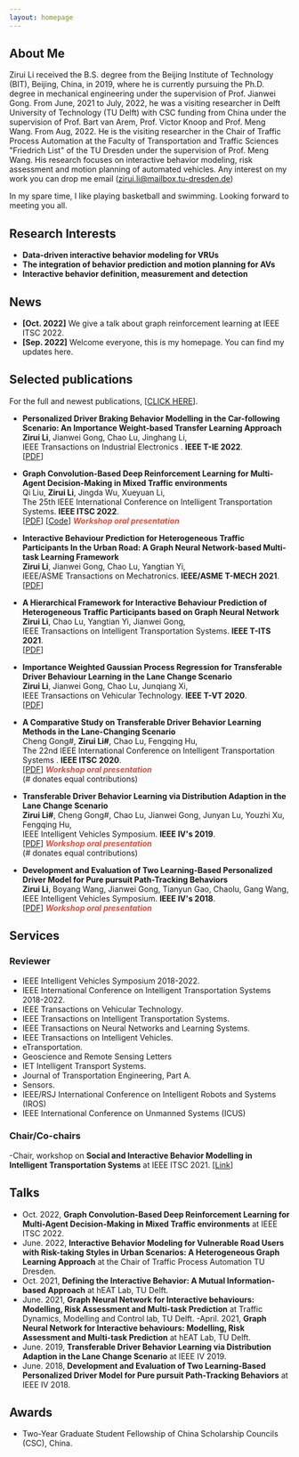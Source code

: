 ```yaml
---
layout: homepage
---
```


## About Me

Zirui Li received the 
B.S. degree from the Beijing Institute of Technology (BIT), Beijing, China, in 2019, 
where he is currently pursuing the Ph.D. degree in mechanical engineering under the supervision of Prof. Jianwei Gong. 
From June, 2021 to July, 2022, 
he was a visiting researcher in Delft University of Technology (TU Delft) with CSC funding from China 
under the supervision of Prof. Bart van Arem, Prof. Victor Knoop and Prof. Meng Wang. 
From Aug, 2022. He is the visiting researcher 
in the Chair of Traffic Process Automation at the Faculty of Transportation and Traffic Sciences "Friedrich List" of the TU Dresden under the supervision of Prof. Meng Wang. His research focuses on interactive behavior modeling, risk assessment and motion planning of automated vehicles. Any interest on my work you can drop me email (zirui.li@mailbox.tu-dresden.de)


In my spare time, I like playing basketball and swimming. Looking forward to meeting you all. 




## Research Interests

- **Data-driven interactive behavior modeling for VRUs** 
- **The integration of behavior prediction and motion planning for AVs**
- **Interactive behavior definition, measurement and  detection**

## News
- **[Oct. 2022]** We give a talk about graph reinforcement learning at IEEE ITSC 2022. 
- **[Sep. 2022]** Welcome everyone, this is my homepage. You can find my updates here.

## Selected publications

For the full and newest publications, [[CLICK HERE](https://scholar.google.com/citations?user=nCHChhsAAAAJ&hl=zh-CN)]. 

- **Personalized Driver Braking Behavior Modelling in the Car-following Scenario: An Importance Weight-based Transfer Learning Approach**
  <br>
  **Zirui Li**, Jianwei Gong, Chao Lu, Jinghang Li,
  <br>
  IEEE Transactions on Industrial Electronics	. **IEEE T-IE 2022**.
  <br>
  [[PDF](https://ieeexplore.ieee.org/stamp/stamp.jsp?arnumber=9700778)] 

- **Graph Convolution-Based Deep Reinforcement Learning for Multi-Agent Decision-Making in Mixed Traffic environments**
  <br>
  Qi Liu, **Zirui Li**,  Jingda Wu, Xueyuan Li,
  <br>
  The 25th IEEE International Conference on Intelligent Transportation Systems. **IEEE ITSC 2022**.
  <br>
  [[PDF](https://arxiv.org/pdf/2201.12776.pdf)] [[Code](https://github.com/Jacklinkk/TorchGRL)] <strong><i style="color:#e74d3c">Workshop oral presentation</i></strong>
  



- **Interactive Behaviour Prediction for Heterogeneous Traffic Participants In the Urban Road: A Graph Neural Network-based Multi-task Learning Framework**
  <br>
  **Zirui Li**, Jianwei Gong, Chao Lu, Yangtian Yi,
  <br>
  IEEE/ASME Transactions on Mechatronics. **IEEE/ASME T-MECH 2021**.
  <br>
  [[PDF](https://ieeexplore.ieee.org/stamp/stamp.jsp?arnumber=9406384)]
  


- **A Hierarchical Framework for Interactive Behaviour Prediction of Heterogeneous Traffic Participants based on Graph Neural Network**
  <br>
  **Zirui Li**, Chao Lu, Yangtian Yi, Jianwei Gong, 
  <br>
  IEEE Transactions on Intelligent Transportation Systems. **IEEE T-ITS 2021**.
  <br>
  [[PDF](https://ieeexplore.ieee.org/stamp/stamp.jsp?arnumber=9468360)]
  


- **Importance Weighted Gaussian Process Regression for Transferable Driver Behaviour Learning in the Lane Change Scenario**
  <br>
  **Zirui Li**, Jianwei Gong,  Chao Lu, Junqiang Xi,
  <br>
  IEEE Transactions on Vehicular Technology. **IEEE T-VT 2020**.
  <br>
  [[PDF](https://ieeexplore.ieee.org/stamp/stamp.jsp?arnumber=9186674)]
  
  

- **A Comparative Study on Transferable Driver Behavior Learning Methods in the Lane-Changing Scenario**
  <br>
  Cheng Gong#, **Zirui Li#**,  Chao Lu, Fengqing  Hu,
  <br>
  The 22nd IEEE International Conference on Intelligent Transportation Systems	. **IEEE ITSC 2020**.
  <br>
  [[PDF](https://ieeexplore.ieee.org/stamp/stamp.jsp?tp=&arnumber=8916986)] <strong><i style="color:#e74d3c">Workshop oral presentation</i></strong>
 <br>(# donates equal contributions)
  
  
- **Transferable Driver Behavior Learning via Distribution Adaption in the Lane Change Scenario**
  <br>
  **Zirui Li#**, Cheng Gong#,  Chao Lu, Jianwei Gong, Junyan Lu, Youzhi Xu, Fengqing  Hu,
  <br>
  IEEE Intelligent Vehicles Symposium. **IEEE IV's 2019**.
  <br>
  [[PDF](https://ieeexplore.ieee.org/stamp/stamp.jsp?arnumber=8813781)] <strong><i style="color:#e74d3c">Workshop oral presentation</i></strong>
   <br>(# donates equal contributions)


- **Development and Evaluation of Two Learning-Based Personalized Driver Model for Pure pursuit Path-Tracking Behaviors**
  <br>
  **Zirui Li**, Boyang Wang,  Jianwei Gong, Tianyun Gao,  Chaolu, Gang Wang,
  <br>
  IEEE Intelligent Vehicles Symposium. **IEEE IV's 2018**.
  <br>
  [[PDF](https://ieeexplore.ieee.org/stamp/stamp.jsp?arnumber=8500618)]  <strong><i style="color:#e74d3c">Workshop oral presentation</i></strong>
  

## Services
### Reviewer
- IEEE Intelligent Vehicles Symposium 2018-2022.
- IEEE International Conference on Intelligent Transportation Systems 2018-2022.
- IEEE Transactions on Vehicular Technology.
- IEEE Transactions on Intelligent Transportation Systems.
- IEEE Transactions on Neural Networks and Learning Systems.
- IEEE Transactions on Intelligent Vehicles.
- eTransportation.
- Geoscience and Remote Sensing Letters
- IET Intelligent Transport Systems.
- Journal of Transportation Engineering, Part A.
- Sensors.
- IEEE/RSJ International Conference on Intelligent Robots and Systems (IROS)
- IEEE International Conference on Unmanned Systems (ICUS)


### Chair/Co-chairs
-Chair, workshop on **Social and Interactive Behavior Modelling in Intelligent Transportation Systems** at IEEE ITSC 2021. [[Link](https://sites.google.com/view/itsc2021-social/)]


## Talks
- Oct. 2022, **Graph Convolution-Based Deep Reinforcement Learning for Multi-Agent Decision-Making in Mixed Traffic environments** at IEEE ITSC 2022.
- June. 2022, **Interactive Behavior Modeling for Vulnerable Road Users with Risk-taking Styles in Urban Scenarios: A Heterogeneous Graph Learning Approach** at the Chair of Traffic Process Automation
 TU Dresden. 
- Oct. 2021, **Defining the Interactive Behavior: A Mutual Information-based Approach** at hEAT Lab, TU Delft.
- June. 2021, **Graph Neural Network for Interactive behaviours: Modelling, Risk Assessment and Multi-task Prediction** at Traffic Dynamics, Modelling and Control lab, TU Delft. -April. 2021, **Graph Neural Network for Interactive behaviours: Modelling, Risk Assessment and Multi-task Prediction** at hEAT Lab, TU Delft.
- June. 2019, **Transferable Driver Behavior Learning via Distribution Adaption in the Lane Change Scenario** at IEEE IV 2019.
- June. 2018, **Development and Evaluation of Two Learning-Based Personalized Driver Model for Pure pursuit Path-Tracking Behaviors** at IEEE IV 2018.

## Awards
- Two-Year Graduate Student Fellowship of China Scholarship Councils (CSC), China.